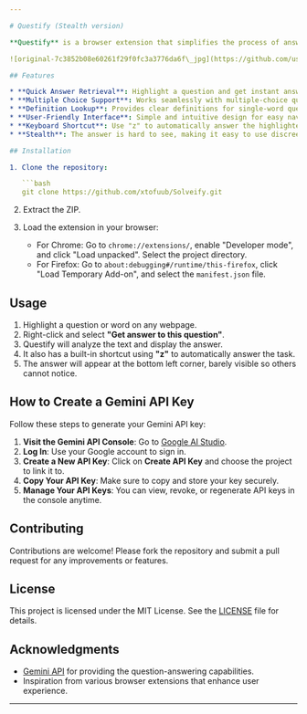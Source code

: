 ```yaml
---

# Questify (Stealth version)

**Questify** is a browser extension that simplifies the process of answering questions. By leveraging the **Gemini API**, it allows users to quickly analyze highlighted questions and retrieve accurate answers, making knowledge acquisition effortless.

![original-7c3852b08e60261f29f0fc3a3776da6f\_jpg](https://github.com/user-attachments/assets/4f0795c5-81a9-4b49-9a65-ccca129fe8e9)

## Features

* **Quick Answer Retrieval**: Highlight a question and get instant answers.
* **Multiple Choice Support**: Works seamlessly with multiple-choice questions.
* **Definition Lookup**: Provides clear definitions for single-word queries.
* **User-Friendly Interface**: Simple and intuitive design for easy navigation.
* **Keyboard Shortcut**: Use "z" to automatically answer the highlighted task.
* **Stealth**: The answer is hard to see, making it easy to use discreetly (the answer will appear in the bottom left corner).

## Installation

1. Clone the repository:

   ```bash
   git clone https://github.com/xtofuub/Solveify.git
   ```
2. Extract the ZIP.
3. Load the extension in your browser:

   * For Chrome: Go to `chrome://extensions/`, enable "Developer mode", and click "Load unpacked". Select the project directory.
   * For Firefox: Go to `about:debugging#/runtime/this-firefox`, click "Load Temporary Add-on", and select the `manifest.json` file.

## Usage

1. Highlight a question or word on any webpage.
2. Right-click and select **"Get answer to this question"**.
3. Questify will analyze the text and display the answer.
4. It also has a built-in shortcut using **"z"** to automatically answer the task.
5. The answer will appear at the bottom left corner, barely visible so others cannot notice.

## How to Create a Gemini API Key

Follow these steps to generate your Gemini API key:

1. **Visit the Gemini API Console**: Go to [Google AI Studio](https://aistudio.google.com/app/apikey).
2. **Log In**: Use your Google account to sign in.
3. **Create a New API Key**: Click on **Create API Key** and choose the project to link it to.
4. **Copy Your API Key**: Make sure to copy and store your key securely.
5. **Manage Your API Keys**: You can view, revoke, or regenerate API keys in the console anytime.

## Contributing

Contributions are welcome! Please fork the repository and submit a pull request for any improvements or features.

## License

This project is licensed under the MIT License. See the [LICENSE](LICENSE) file for details.

## Acknowledgments

* [Gemini API](https://ai.google.dev/) for providing the question-answering capabilities.
* Inspiration from various browser extensions that enhance user experience.

---
```


